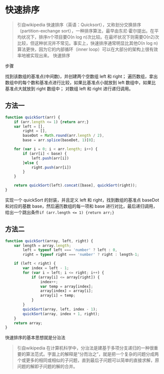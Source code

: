 # 快速排序

> 引自wikipedia 快速排序（英语：Quicksort），又称划分交换排序（partition-exchange sort），一种排序算法，最早由东尼·霍尔提出。在平均状况下，排序n个项目要Ο(n log n)次比较。在最坏状况下则需要Ο(n2)次比较，但这种状况并不常见。事实上，快速排序通常明显比其他Ο(n log n)算法更快，因为它的内部循环（inner loop）可以在大部分的架构上很有效率地被实现出来。
快速排序

步骤

找到该数组的基准点(中间数)，并创建两个空数组 left 和 right；
遍历数组，拿出数组中的每个数和基准点进行比较，如果比基准点小就放到 left 数组中，如果比基准点大就放到 right 数组中；
对数组 left 和 right 进行递归调用。


## 方法一

```js
function quickSort(arr) {
	if (arr.length <= 1) {return arr;}
	var left = [],
		right = [],
		baseDot = Math.round(arr.length / 2),
		base = arr.splice(baseDot, 1)[0];

	for (var i = 0; i < arr.length; i++) {
		if (arr[i] < base) {
			left.push(arr[i])
		}else {
			right.push(arr[i])
		}
	}

	return quickSort(left).concat([base], quickSort(right));
}
```
 
实现一个 quickSort 的封装，并且定义 left 和 right，找到数组的基准点 baseDot 和对应的基数 base，然后遍历数组的每一项和 base 进行对比，最后递归调用，给出一个跳出条件`if (arr.length <= 1) {return arr;}`

## 方法二

```js
function quickSort(array, left, right) {
	var length = array.length;
		left = typeof left === 'number' ? left : 0,
		right = typeof right === 'number' ? right : length-1;

    if (left < right) {
        var index = left - 1;
        for (var i = left; i <= right; i++) {
            if (array[i] <= array[right]) {
                index++;
                var temp = array[index];
                array[index] = array[i];
                array[i] = temp;
            }
        }
        quickSort(array, left, index - 1);
        quickSort(array, index + 1, right);
    }
    return array;
}
```

快速排序的基本思想就是分治法

> 引自wikipedia 在计算机科学中，分治法是建基于多项分支递归的一种很重要的算法范式。字面上的解释是“分而治之”，就是把一个复杂的问题分成两个或更多的相同或相似的子问题，直到最后子问题可以简单的直接求解，原问题的解即子问题的解的合并。